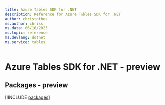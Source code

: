 ```yaml
---
title: Azure Tables SDK for .NET
description: Reference for Azure Tables SDK for .NET
author: christothes
ms.author: chriss
ms.data: 06/16/2023
ms.topic: reference
ms.devlang: dotnet
ms.service: tables
---
```

# Azure Tables SDK for .NET - preview
## Packages - preview
[!INCLUDE [packages](tables-index.md)]